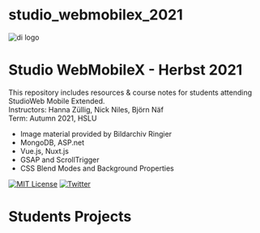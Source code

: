 # studio_webmobilex_2021

![di logo](https://github.com/digitalideation/comppx_h2001/blob/master/docs/assets/images/di-logo-small.jpg?raw=true "di logo")


# Studio WebMobileX - Herbst 2021

This repository includes resources & course notes for students attending StudioWeb Mobile Extended.<br/>
Instructors: Hanna Züllig, Nick Niles, Björn Näf <br/>
Term: Autumn 2021, HSLU<br/>
* Image material provided by Bildarchiv Ringier
* MongoDB, ASP.net
* Vue.js, Nuxt.js
* GSAP and ScrollTrigger 
* CSS Blend Modes and Background Properties


[![MIT License](https://img.shields.io/badge/license-MIT-blue.svg)](http://opensource.org/licenses/MIT)
[![Twitter](https://img.shields.io/twitter/url/https/github.com/webslides/webslides.svg?style=social)](https://twitter.com/digideation)


# Students Projects
